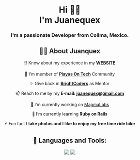 <h1 align="center">Hi 🫶🏽 <br> I'm Juanequex</h1>
<h3 align="center">I'm a passionate Developer from Colima, Mexico.</h3>
<div align="center"> <table border="0" cellpadding="0" cellspacing="0" style="width:400px;background-repeat:no-repeat;height:152px;border-radius:15px;background-size:cover;border-spacing:0px;color:rgb(0,0,0);font-family:Lato,Arial,San-serif;line-height:20px;table-layout:fixed;background-image:url('https://blog.magmalabs.io/wp-content/uploads/2022/04/Background.png')">

## 🙋‍♂️ About Juanquex
⛓ Know about my experience in my **[WEBSITE](https://juanequex.github.io/)**

🌊 I'm member of **[Playas On Tech](https://playas-on-tech.github.io/)** Community
 
✨ Give back in **[BrightCoders](https://github.com/bright-coders)** as Mentor

📫 Reach to me by my **E-mail: juanequex@gmail.com**
 
🔭 I’m currently working on <a href='https://www.magmalabs.io/'>MagmaLabs</a>

🌱 I’m currently learning **Ruby on Rails**

⚡ Fun fact **I take photos and I like to enjoy my free time ride bike**

## 🚀 Languages and Tools:

<p align="center">
  <a href="https://rubyonrails.org/" target="_blank"> <img src="https://img.icons8.com/windows/48/fa314a/ruby-on-rails.png"/> </a>
  <a href="https://developer.mozilla.org/en-US/docs/Web/JavaScript" target="_blank"> <img src="https://img.icons8.com/color/48/000000/javascript.png"/> </a>
</p>
